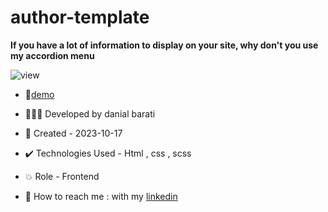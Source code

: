 # author-template

**If you have a lot of information to display on your site, why don't you use my accordion menu**

![view](https://github.com/danial-barati/author-template/assets/104683176/9e95f6dd-d59e-4e2d-a06c-dde5e7ba1f5c)

- 🔗[demo](https://danial-barati.github.io/author-template/)

- 👩🏻‍💻 Developed by danial barati

- 📆 Created - 2023-10-17

- ✔️ Technologies Used - Html , css , scss

- 💥 Role - Frontend

- 📲 How to reach me : with my [linkedin](https://www.linkedin.com/in/danial-barati-0a9804291/)
